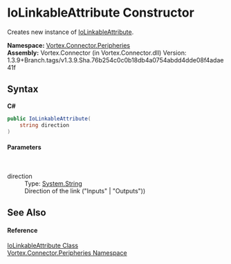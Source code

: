 # IoLinkableAttribute Constructor 
 

Creates new instance of <a href="T_Vortex_Connector_Peripheries_IoLinkableAttribute.md">IoLinkableAttribute</a>.

**Namespace:**&nbsp;<a href="N_Vortex_Connector_Peripheries.md">Vortex.Connector.Peripheries</a><br />**Assembly:**&nbsp;Vortex.Connector (in Vortex.Connector.dll) Version: 1.3.9+Branch.tags/v1.3.9.Sha.76b254c0c0b18db4a0754abdd4dde08f4adae41f

## Syntax

**C#**<br />
``` C#
public IoLinkableAttribute(
	string direction
)
```


#### Parameters
&nbsp;<dl><dt>direction</dt><dd>Type: <a href="https://docs.microsoft.com/dotnet/api/system.string" target="_blank">System.String</a><br />Direction of the link ("Inputs" | "Outputs"))</dd></dl>

## See Also


#### Reference
<a href="T_Vortex_Connector_Peripheries_IoLinkableAttribute.md">IoLinkableAttribute Class</a><br /><a href="N_Vortex_Connector_Peripheries.md">Vortex.Connector.Peripheries Namespace</a><br />
